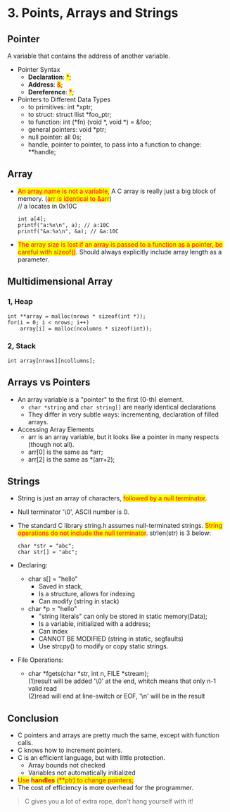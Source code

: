# 3. Points, Arrays and Strings

## Pointer

A variable that contains the address of another variable.

* Pointer Syntax
  * **Declaration**: <mark style="color:red;">\*</mark>;
  * **Address**: <mark style="color:red;">&</mark>;
  * **Dereference**: <mark style="color:red;">\*</mark>;
* Pointers to Different Data Types
  * to primitives: int \*xptr;
  * to struct: struct llist \*foo\_ptr;
  * to function: int (\*fn) (void \*, void \*) = \&foo;
  * general pointers: void \*ptr;
  * null pointer: all 0s;
  * handle, pointer to pointer, to pass into a function to change: \*\*handle;

## Array

*   <mark style="color:red;">An array name is not a variable,</mark> A C array is really just a big block of memory. (<mark style="color:red;">arr is identical to \&arr</mark>)\
    // a locates in 0x10C

    ```
    int a[4];
    printf("a:%x\n", a); // a:10C
    printf("&a:%x\n", &a); // &a:10C
    ```
* <mark style="color:red;">The array size is lost if an array is passed to a function as a pointer, be careful with sizeof()</mark>. Should always explicitly include array length as a parameter.

## Multidimensional Array

### 1, Heap

```
int **array = malloc(nrows * sizeof(int *));
for(i = 0; i < nrows; i++)
    array[i] = malloc(ncolumns * sizeof(int));
```

### 2, Stack

```
int array[nrows][ncollumns];
```

## Arrays vs Pointers

* An array variable is a "pointer" to the first (0-th) element.
  * `char *string` and `char string[]` are nearly identical declarations
  * They differ in very subtle ways: incrementing, declaration of filled arrays.
* Accessing Array Elements
  * arr is an array variable, but it looks like a pointer in many respects (though not all).
  * arr\[0] is the same as \*arr;
  * arr\[2] is the same as \*(arr+2);

## Strings

* String is just an array of characters, <mark style="color:red;">followed by a null terminator</mark>.&#x20;
* Null terminator '\0', ASCII number is 0.
*   The standard C library string.h assumes null-terminated strings. <mark style="color:red;">String operations do not include the null terminator</mark>. strlen(str) is 3 below:&#x20;

    ```
    char *str = "abc";
    char str[] = "abc";
    ```
* Declaring:
  * char s\[] = "hello"
    * Saved in stack,&#x20;
    * Is a structure, allows for indexing
    * Can modify (string in stack)
  * char \*p = "hello"
    * "string literals" can only be stored in static memory(Data);
    * Is a variable, initialized with a address;
    * Can index
    * CANNOT BE MODIFIED (string in static, segfaults)
    * Use strcpy() to modify or copy static strings.
* File Operations:
  * char \*fgets(char \*str, int n, FILE \*stream);\
    (1)result will be added '\0' at the end, whitch means that only n-1 valid read\
    (2)read will end at line-switch or EOF, '\n' will be in the result

## Conclusion

* C pointers and arrays are pretty much the same, except with function calls.
* C knows how to increment pointers.
* C is an efficient language, but with little protection.
  * Array bounds not checked
  * Variables not automatically initialized
* <mark style="color:red;">Use</mark> <mark style="color:red;"></mark><mark style="color:red;">**handles**</mark> <mark style="color:red;"></mark><mark style="color:red;">(\*\*ptr) to change pointers;</mark>
* The cost of efficiency is more overhead for the programmer.

> C gives you a lot of extra rope, don't hang yourself with it!
